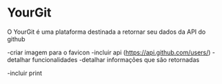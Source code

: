 # YourGit

O YourGit é uma plataforma destinada a retornar seu dados da API do github

-criar imagem para o favicon
-incluir api (https://api.github.com/users/)
-detalhar funcionalidades
-detalhar informações que são retornadas

-incluir print